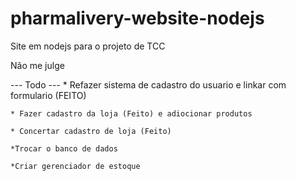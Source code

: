 # pharmalivery-website-nodejs
Site em nodejs para o projeto de TCC

Não me julge

--- Todo ---
    * Refazer sistema de cadastro do usuario e linkar com formulario (FEITO)
  
    * Fazer cadastro da loja (Feito) e adiocionar produtos
  
    * Concertar cadastro de loja (Feito)

    *Trocar o banco de dados

    *Criar gerenciador de estoque